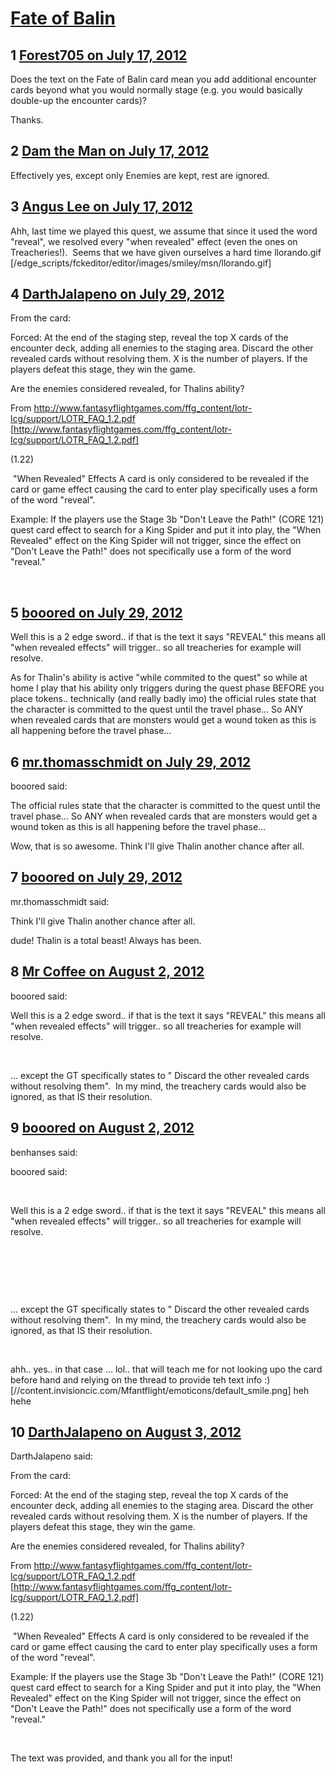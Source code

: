 # [Fate of Balin](https://community.fantasyflightgames.com/topic/67631-fate-of-balin/)

## 1 [Forest705 on July 17, 2012](https://community.fantasyflightgames.com/topic/67631-fate-of-balin/?do=findComment&comment=659605)

Does the text on the Fate of Balin card mean you add additional encounter cards beyond what you would normally stage (e.g. you would basically double-up the encounter cards)?

Thanks.

## 2 [Dam the Man on July 17, 2012](https://community.fantasyflightgames.com/topic/67631-fate-of-balin/?do=findComment&comment=659624)

Effectively yes, except only Enemies are kept, rest are ignored.

## 3 [Angus Lee on July 17, 2012](https://community.fantasyflightgames.com/topic/67631-fate-of-balin/?do=findComment&comment=659651)

Ahh, last time we played this quest, we assume that since it used the word "reveal", we resolved every "when revealed" effect (even the ones on Treacheries!).  Seems that we have given ourselves a hard time llorando.gif [/edge_scripts/fckeditor/editor/images/smiley/msn/llorando.gif]

## 4 [DarthJalapeno on July 29, 2012](https://community.fantasyflightgames.com/topic/67631-fate-of-balin/?do=findComment&comment=665271)

From the card:

Forced: At the end of the staging step, reveal the top X cards of the encounter deck, adding all enemies to the staging area. Discard the other revealed cards without resolving them. X is the number of players.
If the players defeat this stage, they win the game. 
 

Are the enemies considered revealed, for Thalins ability?

From http://www.fantasyflightgames.com/ffg_content/lotr-lcg/support/LOTR_FAQ_1.2.pdf [http://www.fantasyflightgames.com/ffg_content/lotr-lcg/support/LOTR_FAQ_1.2.pdf]

(1.22)

 "When Revealed" Effects
A card is only considered to be revealed if the card or
game effect causing the card to enter play specifically
uses a form of the word "reveal".


Example: If the players use the Stage 3b "Don't Leave
the Path!" (CORE 121) quest card effect to search for a
King Spider and put it into play, the "When Revealed"
effect on the King Spider will not trigger, since the
effect on "Don't Leave the Path!" does not specifically
use a form of the word "reveal."

 

## 5 [booored on July 29, 2012](https://community.fantasyflightgames.com/topic/67631-fate-of-balin/?do=findComment&comment=665274)

Well this is a 2 edge sword.. if that is the text it says "REVEAL" this means all "when revealed effects" will trigger.. so all treacheries for example will resolve.

As for Thalin's ability is active "while commited to the quest" so while at home I play that his ability only triggers during the quest phase BEFORE you place tokens.. technically (and really badly imo) the official rules state that the character is committed to the quest until the travel phase… So ANY when revealed cards that are monsters would get a wound token as this is all happening before the travel phase…

## 6 [mr.thomasschmidt on July 29, 2012](https://community.fantasyflightgames.com/topic/67631-fate-of-balin/?do=findComment&comment=665285)

booored said:

The official rules state that the character is committed to the quest until the travel phase… So ANY when revealed cards that are monsters would get a wound token as this is all happening before the travel phase…



Wow, that is so awesome. Think I'll give Thalin another chance after all.

## 7 [booored on July 29, 2012](https://community.fantasyflightgames.com/topic/67631-fate-of-balin/?do=findComment&comment=665320)

mr.thomasschmidt said:

Think I'll give Thalin another chance after all.

dude! Thalin is a total beast! Always has been.

## 8 [Mr Coffee on August 2, 2012](https://community.fantasyflightgames.com/topic/67631-fate-of-balin/?do=findComment&comment=667752)

booored said:

Well this is a 2 edge sword.. if that is the text it says "REVEAL" this means all "when revealed effects" will trigger.. so all treacheries for example will resolve.



 

… except the GT specifically states to " Discard the other revealed cards without resolving them".  In my mind, the treachery cards would also be ignored, as that IS their resolution.

## 9 [booored on August 2, 2012](https://community.fantasyflightgames.com/topic/67631-fate-of-balin/?do=findComment&comment=667765)

benhanses said:

booored said:

 

Well this is a 2 edge sword.. if that is the text it says "REVEAL" this means all "when revealed effects" will trigger.. so all treacheries for example will resolve.

 

 

 

… except the GT specifically states to " Discard the other revealed cards without resolving them".  In my mind, the treachery cards would also be ignored, as that IS their resolution.



 

ahh.. yes.. in that case … lol.. that will teach me for not looking upo the card before hand and relying on the thread to provide teh text info :) [//content.invisioncic.com/Mfantflight/emoticons/default_smile.png] heh hehe

## 10 [DarthJalapeno on August 3, 2012](https://community.fantasyflightgames.com/topic/67631-fate-of-balin/?do=findComment&comment=667953)

DarthJalapeno said:

From the card:

Forced: At the end of the staging step, reveal the top X cards of the encounter deck, adding all enemies to the staging area. Discard the other revealed cards without resolving them. X is the number of players.
If the players defeat this stage, they win the game. 
 

Are the enemies considered revealed, for Thalins ability?

From http://www.fantasyflightgames.com/ffg_content/lotr-lcg/support/LOTR_FAQ_1.2.pdf [http://www.fantasyflightgames.com/ffg_content/lotr-lcg/support/LOTR_FAQ_1.2.pdf]

(1.22)

 "When Revealed" Effects
A card is only considered to be revealed if the card or
game effect causing the card to enter play specifically
uses a form of the word "reveal".


Example: If the players use the Stage 3b "Don't Leave
the Path!" (CORE 121) quest card effect to search for a
King Spider and put it into play, the "When Revealed"
effect on the King Spider will not trigger, since the
effect on "Don't Leave the Path!" does not specifically
use a form of the word "reveal."

 



The text was provided, and thank you all for the input!

 


